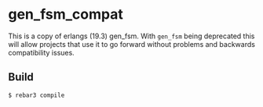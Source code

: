 gen_fsm_compat
=====

This is a copy of erlangs (19.3) gen_fsm. With `gen_fsm` being deprecated this will allow projects that use it to go forward without problems and backwards compatibility issues.

Build
-----

    $ rebar3 compile
